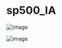 # sp500_IA


![image](https://github.com/Javi826/sp500_IA/assets/130041297/d6a5f5e2-b20c-4b81-9cca-839edea6910f)

![image](https://github.com/Javi826/sp500_IA/assets/130041297/89fff390-8443-43be-b682-dcd37d8fdcdf)
